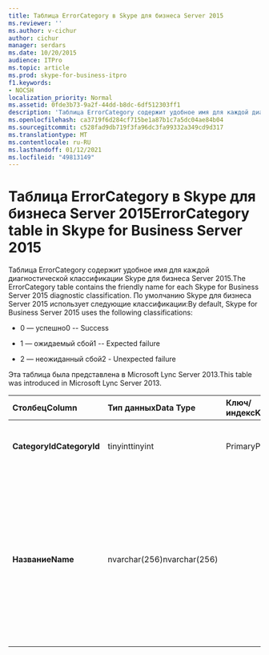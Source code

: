 ```yaml
---
title: Таблица ErrorCategory в Skype для бизнеса Server 2015
ms.reviewer: ''
ms.author: v-cichur
author: cichur
manager: serdars
ms.date: 10/20/2015
audience: ITPro
ms.topic: article
ms.prod: skype-for-business-itpro
f1.keywords:
- NOCSH
localization_priority: Normal
ms.assetid: 0fde3b73-9a2f-44dd-b8dc-6df512303ff1
description: 'Таблица ErrorCategory содержит удобное имя для каждой диагностической классификации Skype для бизнеса Server 2015. По умолчанию Skype для бизнеса Server 2015 использует следующие классификации:'
ms.openlocfilehash: ca3719f6d284cf715be1a87b1c7a5dc04ae84b04
ms.sourcegitcommit: c528fad9db719f3fa96dc3fa99332a349cd9d317
ms.translationtype: MT
ms.contentlocale: ru-RU
ms.lasthandoff: 01/12/2021
ms.locfileid: "49813149"
---
```

# <a name="errorcategory-table-in-skype-for-business-server-2015"></a><span data-ttu-id="74737-104">Таблица ErrorCategory в Skype для бизнеса Server 2015</span><span class="sxs-lookup"><span data-stu-id="74737-104">ErrorCategory table in Skype for Business Server 2015</span></span>
 
<span data-ttu-id="74737-105">Таблица ErrorCategory содержит удобное имя для каждой диагностической классификации Skype для бизнеса Server 2015.</span><span class="sxs-lookup"><span data-stu-id="74737-105">The ErrorCategory table contains the friendly name for each Skype for Business Server 2015 diagnostic classification.</span></span> <span data-ttu-id="74737-106">По умолчанию Skype для бизнеса Server 2015 использует следующие классификации:</span><span class="sxs-lookup"><span data-stu-id="74737-106">By default, Skype for Business Server 2015 uses the following classifications:</span></span>
  
- <span data-ttu-id="74737-107">0 — успешно</span><span class="sxs-lookup"><span data-stu-id="74737-107">0 -- Success</span></span>
    
- <span data-ttu-id="74737-108">1 — ожидаемый сбой</span><span class="sxs-lookup"><span data-stu-id="74737-108">1 -- Expected failure</span></span>
    
- <span data-ttu-id="74737-109">2 — неожиданный сбой</span><span class="sxs-lookup"><span data-stu-id="74737-109">2 - Unexpected failure</span></span>
    
<span data-ttu-id="74737-110">Эта таблица была представлена в Microsoft Lync Server 2013.</span><span class="sxs-lookup"><span data-stu-id="74737-110">This table was introduced in Microsoft Lync Server 2013.</span></span>
  
|<span data-ttu-id="74737-111">**Столбец**</span><span class="sxs-lookup"><span data-stu-id="74737-111">**Column**</span></span>|<span data-ttu-id="74737-112">**Тип данных**</span><span class="sxs-lookup"><span data-stu-id="74737-112">**Data Type**</span></span>|<span data-ttu-id="74737-113">**Ключ/индекс**</span><span class="sxs-lookup"><span data-stu-id="74737-113">**Key/Index**</span></span>|<span data-ttu-id="74737-114">**Details**</span><span class="sxs-lookup"><span data-stu-id="74737-114">**Details**</span></span>|
|:-----|:-----|:-----|:-----|
|<span data-ttu-id="74737-115">**CategoryId**</span><span class="sxs-lookup"><span data-stu-id="74737-115">**CategoryId**</span></span> <br/> |<span data-ttu-id="74737-116">tinyint</span><span class="sxs-lookup"><span data-stu-id="74737-116">tinyint</span></span>  <br/> |<span data-ttu-id="74737-117">Primary</span><span class="sxs-lookup"><span data-stu-id="74737-117">Primary</span></span>  <br/> |<span data-ttu-id="74737-118">Уникальный идентификатор для классификации.</span><span class="sxs-lookup"><span data-stu-id="74737-118">Unique identifier for the classification.</span></span>  <br/> |
|<span data-ttu-id="74737-119">**Название**</span><span class="sxs-lookup"><span data-stu-id="74737-119">**Name**</span></span> <br/> |<span data-ttu-id="74737-120">nvarchar(256)</span><span class="sxs-lookup"><span data-stu-id="74737-120">nvarchar(256)</span></span>  <br/> || <span data-ttu-id="74737-p103">Значение и понятное имя, назначенные классификации. Допускаются следующие значения:</span><span class="sxs-lookup"><span data-stu-id="74737-p103">Value and friendly name assigned to the classification. Allowed values are:</span></span> <br/>  <span data-ttu-id="74737-123">0 — успешно</span><span class="sxs-lookup"><span data-stu-id="74737-123">0 -- Success</span></span> <br/>  <span data-ttu-id="74737-124">1 — ожидаемый сбой</span><span class="sxs-lookup"><span data-stu-id="74737-124">1 -- Expected failure</span></span> <br/>  <span data-ttu-id="74737-125">2 — неожиданный сбой</span><span class="sxs-lookup"><span data-stu-id="74737-125">2 - Unexpected failure</span></span> <br/> |
   

